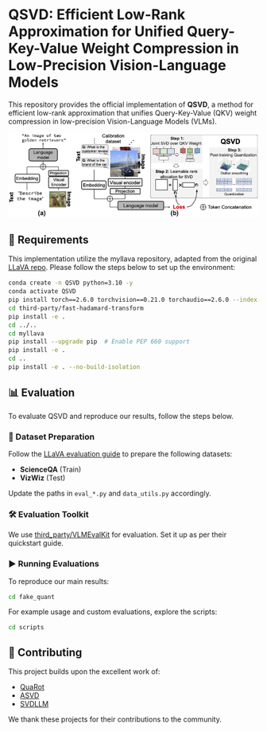 # QSVD: Efficient Low-Rank Approximation for Unified Query-Key-Value Weight Compression in Low-Precision Vision-Language Models

This repository provides the official implementation of **QSVD**, a method for efficient low-rank approximation that unifies Query-Key-Value (QKV) weight compression in low-precision Vision-Language Models (VLMs).

![QSVD Overview](qsvd_overview.png)

## 🔧 Requirements

This implementation utilize the myllava repository, adapted from the original [LLaVA repo](https://github.com/haotian-liu/LLaVA). Please follow the steps below to set up the environment:

```bash
conda create -n QSVD python=3.10 -y
conda activate QSVD
pip install torch==2.6.0 torchvision==0.21.0 torchaudio==2.6.0 --index-url https://download.pytorch.org/whl/cu126
cd third-party/fast-hadamard-transform
pip install -e .
cd ../..
cd myllava
pip install --upgrade pip  # Enable PEP 660 support
pip install -e .
cd ..
pip install -e . --no-build-isolation
```

<!-- > ⚠️ Note: Ensure the QSVD components and any relevant QuaRot setup are reinstalled correctly. -->

## 📊 Evaluation

To evaluate QSVD and reproduce our results, follow the steps below.

### 📁 Dataset Preparation

Follow the [LLaVA evaluation guide](https://github.com/haotian-liu/LLaVA/blob/main/docs/Evaluation.md) to prepare the following datasets:
- **ScienceQA** (Train)
- **VizWiz** (Test)

Update the paths in `eval_*.py` and `data_utils.py` accordingly.

### 🛠 Evaluation Toolkit

We use [third_party/VLMEvalKit](https://github.com/open-compass/VLMEvalKit/blob/main/docs/en/Quickstart.md) for evaluation. Set it up as per their quickstart guide.

### ▶️ Running Evaluations

To reproduce our main results:

```bash
cd fake_quant
```

For example usage and custom evaluations, explore the scripts:

```bash
cd scripts
```

## 🤝 Contributing

This project builds upon the excellent work of:
- [QuaRot](https://github.com/spcl/QuaRot)
- [ASVD](https://github.com/hahnyuan/ASVD4LLM)
- [SVDLLM](https://github.com/AIoT-MLSys-Lab/SVD-LLM)

We thank these projects for their contributions to the community.
